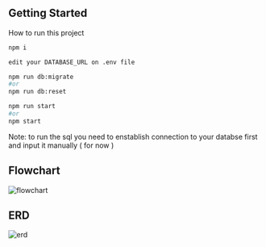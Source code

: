 ## Getting Started

How to run this project
```bash
npm i

edit your DATABASE_URL on .env file

npm run db:migrate
#or
npm run db:reset

npm run start
#or
npm start
```

Note: to run the sql you need to enstablish connection to your databse first and input it manually ( for now )

## Flowchart
![flowchart](./flowchart.png)

## ERD
![erd](./erd.png)